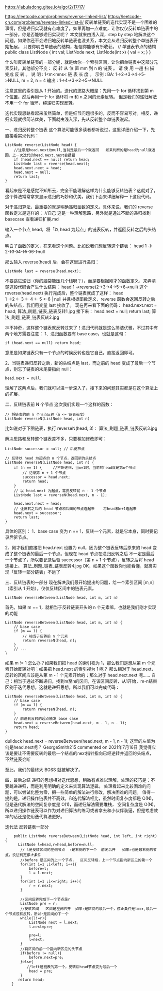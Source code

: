 https://labuladong.gitee.io/algo/2/17/17/

https://leetcode.com/problems/reverse-linked-list/
https://leetcode-cn.com/problems/reverse-linked-list-ii/
反转单链表的迭代实现不是一个困难的事情，但是递归实现就有点难度了，如果再加一点难度，让你仅仅反转单链表中的一部分，你是否能够递归实现呢？
本文就来由浅入深，step by step 地解决这个问题。如果你还不会递归地反转单链表也没关系，本文会从递归反转整个单链表开始拓展，
  只要你明白单链表的结构，相信你能够有所收获。
// 单链表节点的结构
public class ListNode {
int val;
ListNode next;
ListNode(int x) { val = x; }
}

什么叫反转单链表的一部分呢，就是给你一个索引区间，让你把单链表中这部分元素反转，其他部分不变：
反 转 从 位 置 mm 到 n 的 链表 。 请 使 用 一趟 扫 描 完成 反 转 。
说 明 :
1<m<mns< 链 表 长 度 。
示例 :
BA: 1->2->3->4->5->NULL, m = 2, n = 4
输出 : 1->4->3->2->5->NULL


注意这里的索引是从 1 开始的。迭代的思路大概是：先用一个 for 循环找到第 m 个位置，然后再用一个 for 循环将 m 和 n 之间的元素反转。
  但是我们的递归解法不用一个 for 循环，纯递归实现反转。

迭代实现思路看起来虽然简单，但是细节问题很多的，反而不容易写对。相反，递归实现就很简洁优美，下面就由浅入深，先从反转整个单链表说起。

一、递归反转整个链表
这个算法可能很多读者都听说过，这里详细介绍一下，先直接看实现代码：
```
ListNode reverse(ListNode head) {
    //注意是head.next为null,当前是最后一个就返回   如果判断的是head为null就返回，上一次迭代的head.next.next会报错
    if (head.next == null) return head;
    ListNode last = reverse(head.next);
    head.next.next = head;
    head.next = null;
    return last;
}
```
看起来是不是感觉不知所云，完全不能理解这样为什么能够反转链表？这就对了，这个算法常常拿来显示递归的巧妙和优美，我们下面来详细解释一下这段代码。

对于递归算法，最重要的就是明确递归函数的定义。具体来说，我们的 reverse 函数定义是这样的：
//自己 这是一种理解思路，另外就是通过不断的递归找到basecase  查看递归扩展.md

输入一个节点 head，将「以 head 为起点」的链表反转，并返回反转之后的头结点。

明白了函数的定义，在来看这个问题。比如说我们想反转这个链表：
head
1   -》2-》3-》4-》5-》6-》null

那么输入 reverse(head) 后，会在这里进行递归：
```
ListNode last = reverse(head.next);
```
不要跳进递归（你的脑袋能压几个栈呀？），而是要根据刚才的函数定义，来弄清楚这段代码会产生什么结果：
head
  1   ->reverse(2->3->4->5->6->null)
这个 reverse(head.next) 执行完成后，整个链表就成了这样：
head  
  1 ->2 <- 3 <- 4 <- 5 <-6
      |
     null
并且根据函数定义，reverse 函数会返回反转之后的头结点，我们用变量 last 接收了。
现在再来看下面的代码：
head.next.next = head;
算法_刷题_链表_链表反转1.jpg
接下来：
head.next = null;
return last;
算法_刷题_链表_链表反转2.jpg

神不神奇，这样整个链表就反转过来了！递归代码就是这么简洁优雅，不过其中有两个地方需要注意：
1、递归函数要有 base case，也就是这句：
```
if (head.next == null) return head;
```
意思是如果链表只有一个节点的时候反转也是它自己，直接返回即可。

2、当链表递归反转之后，新的头结点是 last，而之前的 head 变成了最后一个节点，别忘了链表的末尾要指向 null：
```
head.next = null;
```
理解了这两点后，我们就可以进一步深入了，接下来的问题其实都是在这个算法上的扩展。


二、反转链表前 N 个节点
这次我们实现一个这样的函数：
```
// 将链表的前 n 个节点反转（n <= 链表长度）
ListNode reverseN(ListNode head, int n)
```
比如说对于下图链表，执行 reverseN(head, 3)：
算法_刷题_链表_链表反转3.jpg

解决思路和反转整个链表差不多，只要稍加修改即可：
```
ListNode successor = null; // 后驱节点

// 反转以 head 为起点的 n 个节点，返回新的头结点
ListNode reverseN(ListNode head, int n) {
    if (n == 1) {     //不断递归，当n=1时，当前的head就是第n个节点
        // 记录第 n + 1 个节点
        successor = head.next;
        return head;
    }
    // 以 head.next 为起点，需要反转前 n - 1 个节点
    ListNode last = reverseN(head.next, n - 1);

    head.next.next = head;
    // 让反转之后的 head 节点和后面的节点连起来    将head和n+1连起来
    head.next = successor;
    return last;
}
```
具体的区别：
1、base case 变为 n == 1，反转一个元素，就是它本身，同时要记录后驱节点。

2、刚才我们直接把 head.next 设置为 null，因为整个链表反转后原来的 head 变成了整个链表的最后一个节点。但现在 head 节点在递归反转之后
  不一定是最后一个节点了，所以要记录后驱 successor（第 n + 1 个节点），反转之后将 head 连接上。
算法_刷题_链表_链表反转4.jpg
OK，如果这个函数你也能看懂，就离实现「反转一部分链表」不远了


三、反转链表的一部分
现在解决我们最开始提出的问题，给一个索引区间 [m,n]（索引从 1 开始），仅仅反转区间中的链表元素。
```
ListNode reverseBetween(ListNode head, int m, int n)
```
首先，如果 m == 1，就相当于反转链表开头的 n 个元素嘛，也就是我们刚才实现的功能
```
ListNode reverseBetween(ListNode head, int m, int n) {
    // base case
    if (m == 1) {
        // 相当于反转前 n 个元素
        return reverseN(head, n);
    }
    // ...
}
```

如果 m != 1 怎么办？如果我们把 head 的索引视为 1，那么我们是想从第 m 个元素开始反转对吧；如果把 head.next 的索引视为 1 呢？
  那么相对于 head.next，反转的区间应该是从第 m - 1 个元素开始的；那么对于 head.next.next 呢……
  自己：相当于通过不断递归，找到m至n的区间，在该区间反转，从1开始，m-n结束
区别于迭代思想，这就是递归思想，所以我们可以完成代码：
```
ListNode reverseBetween(ListNode head, int m, int n) {
    // base case
    if (m == 1) {
        return reverseN(head, n);
    }
    // 前进到反转的起点触发 base case
    head.next = reverseBetween(head.next, m - 1, n - 1);
    return head;
}
```
dullduck
head.next = reverseBetween(head.next, m - 1, n - 1);
这里的左值为何是head.next呢？
GeorgeSmith215 commented on 2021年7月16日
我觉得应该是要让不需要反转的最后一个结点的next指针指向已经逆转并返回的头结点，不然链表会断


至此，我们的最终大 BOSS 就被解决了。

四、最后总结
递归的思想相对迭代思想，稍微有点难以理解，处理的技巧是：不要跳进递归，而是利用明确的定义来实现算法逻辑。
处理看起来比较困难的问题，可以尝试化整为零，把一些简单的解法进行修改，解决困难的问题。
值得一提的是，递归操作链表并不高效。和迭代解法相比，虽然时间复杂度都是 O(N)，但是迭代解法的空间复杂度是 O(1)，而递归解法需要堆栈，
  空间复杂度是 O(N)。所以递归操作链表可以作为对递归算法的练习或者拿去和小伙伴装逼，但是考虑效率的话还是使用迭代算法更好。



 迭代法 反转链表一部分
 ```
     public ListNode reverseBetween(ListNode head, int left, int right) {
       ListNode l=head,r=head,before=null;
        // l是反转区间的左侧节点  r是右侧的下一个  前闭后开   如果r也是最右侧的节点，没法判定停止条件
        //before 是区间的上一个节点，  区间反转后，上一个节点指向新区见的第一个
        for(int i=1 ;i<left; i++){
            before=l;
            l = l.next;
        }
        for(int i=1 ;i<=right; i++){
            r = r.next;
        }
       
        //区间反转完成下一个节点是r
        ListNode pre = r;
        //反转区间   区间是左闭右开  如果r是区间的最后一个，停止条件是l==r,最后一个节点没有反转，所以r是区间的下一个
        while(l!=r){
            ListNode next = l.next;
            l.next=pre;

            pre=l;
            l=next;
        }
        //将区间的前一个指向新区见的头节点
        if(before != null){
            before.next=pre;
        }else{
           //left是链表的第一个，反转后head节点变为最后一个
            head = pre;
        }
       return head;  
    }
 ```